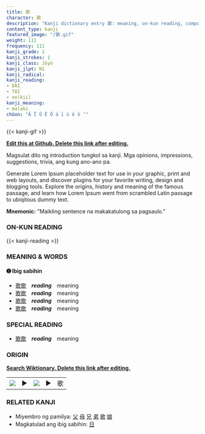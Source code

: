 ```yaml
---
title: 歌
character: 歌
description: "Kanji dictionary entry 歌: meaning, on-kun reading, compounds, origin, related kanji"
content_type: kanji
featured_image: "/歌.gif"
weight: 111
frequency: 111
kanji_grade: 1
kanji_strokes: 1
kanji_class: Jōyō
kanji_jlpt: N1
kanji_radical: 
kanji_reading: 
- DAI
- TAI
- oo(kii)
kanji_meaning:
- malaki
chōon: "Ā Ī Ū Ē Ō ā ī ū ē ō ’"
---
```

[//]: # (Don't edit the line below. Kanji animated GIF code is automatically generated.)
{{< kanji-gif >}}

[//]: # (Edit below this line.)

**[Edit this at Github. Delete this link after editing.](https://github.com/tim0g/tim/tree/main/content/kanji/歌/index.md)**

Magsulat dito ng introduction tungkol sa kanji. Mga opinions, impressions, suggestions, trivia, ang kung ano-ano pa.

Generate Lorem Ipsum placeholder text for use in your graphic, print and web layouts, and discover plugins for your favorite writing, design and blogging tools. Explore the origins, history and meaning of the famous passage, and learn how Lorem Ipsum went from scrambled Latin passage to ubiqitous dummy text.
 
**Mnemonic:** "Maikling sentence na makakatulong sa pagsaulo."

### ON-KUN READING

[//]: # (Don't edit the line below. ON-KUN READING code is automatically generated.)
{{< kanji-reading >}}

### MEANING & WORDS

#### ➊ **Ibig sabihin**
  - [歌](../歌)[歌](../歌)　***reading***　meaning
  - [歌](../歌)[歌](../歌)　***reading***　meaning
  - [歌](../歌)[歌](../歌)　***reading***　meaning
  - [歌](../歌)[歌](../歌)　***reading***　meaning

### SPECIAL READING
  - [歌](../歌)[歌](../歌)　***reading***　meaning

### ORIGIN

**[Search Wiktionary. Delete this link after editing.](https://wiktionary.org/wiki/歌)**
<table class="kanji-table"><tr><td>
<img src="60px-歌-bronze.svg.png">
</td><td>▶</td><td>
<img src="60px-歌-oracle.svg.png">
</td><td>▶</td>
<td class="kanji-origin">歌</td>
</tr></table>

### RELATED KANJI
- Miyembro ng pamilya: [父](../父) [母](../母) [兄](../兄) [弟](../弟) [歌](../歌) [娘](../娘)
- Magkatulad ang ibig sabihin: [日](../日)
